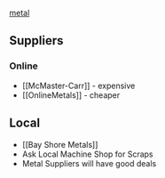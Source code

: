 [metal](https://en.wikipedia.org/wiki/Metal)

## Suppliers
### Online
* [[McMaster-Carr]] - expensive
* [[OnlineMetals]] - cheaper
## Local
* [[Bay Shore Metals]]
* Ask Local Machine Shop for Scraps
* Metal Suppliers will have good deals